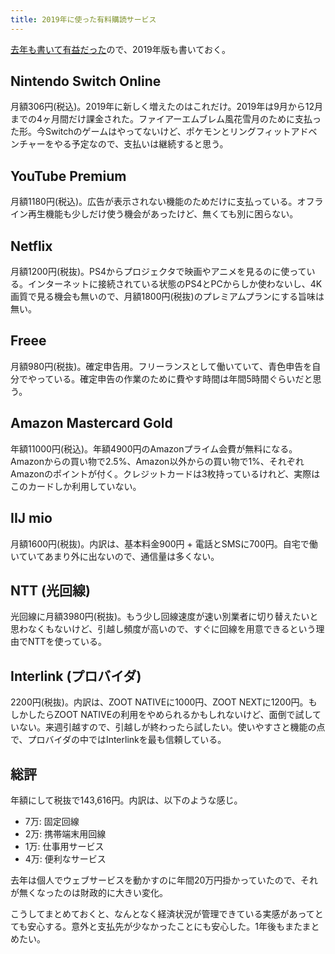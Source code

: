 ```yaml
---
title: 2019年に使った有料購読サービス
---
```


[去年も書いて有益だった][1]ので、2019年版も書いておく。

## Nintendo Switch Online

月額306円(税込)。2019年に新しく増えたのはこれだけ。2019年は9月から12月までの4ヶ月間だけ課金された。ファイアーエムブレム風花雪月のために支払った形。今Switchのゲームはやってないけど、ポケモンとリングフィットアドベンチャーをやる予定なので、支払いは継続すると思う。

## YouTube Premium

月額1180円(税込)。広告が表示されない機能のためだけに支払っている。オフライン再生機能も少しだけ使う機会があったけど、無くても別に困らない。

## Netflix

月額1200円(税抜)。PS4からプロジェクタで映画やアニメを見るのに使っている。インターネットに接続されている状態のPS4とPCからしか使わないし、4K画質で見る機会も無いので、月額1800円(税抜)のプレミアムプランにする旨味は無い。

## Freee

月額980円(税抜)。確定申告用。フリーランスとして働いていて、青色申告を自分でやっている。確定申告の作業のために費やす時間は年間5時間ぐらいだと思う。

## Amazon Mastercard Gold

年額11000円(税込)。年額4900円のAmazonプライム会費が無料になる。Amazonからの買い物で2.5%、Amazon以外からの買い物で1%、それぞれAmazonのポイントが付く。クレジットカードは3枚持っているけれど、実際はこのカードしか利用していない。

## IIJ mio

月額1600円(税抜)。内訳は、基本料金900円 + 電話とSMSに700円。自宅で働いていてあまり外に出ないので、通信量は多くない。

## NTT (光回線)

光回線に月額3980円(税抜)。もう少し回線速度が速い別業者に切り替えたいと思わなくもないけど、引越し頻度が高いので、すぐに回線を用意できるという理由でNTTを使っている。

## Interlink (プロバイダ)

2200円(税抜)。内訳は、ZOOT NATIVEに1000円、ZOOT NEXTに1200円。もしかしたらZOOT NATIVEの利用をやめられるかもしれないけど、面倒で試していない。来週引越すので、引越しが終わったら試したい。使いやすさと機能の点で、プロバイダの中ではInterlinkを最も信頼している。

## 総評

年額にして税抜で143,616円。内訳は、以下のような感じ。

- 7万: 固定回線
- 2万: 携帯端末用回線
- 1万: 仕事用サービス
- 4万: 便利なサービス

去年は個人でウェブサービスを動かすのに年間20万円掛かっていたので、それが無くなったのは財政的に大きい変化。

こうしてまとめておくと、なんとなく経済状況が管理できている実感があってとても安心する。意外と支払先が少なかったことにも安心した。1年後もまたまとめたい。

[1]: https://r7kamura.github.io/articles/2018-11-26-2018-d8d26da8b168.html
